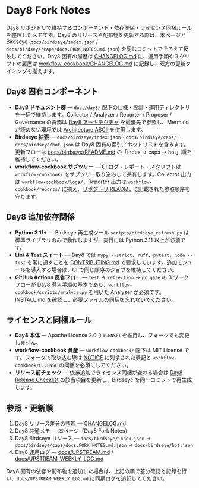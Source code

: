 # Day8 Fork Notes

Day8 リポジトリで維持するコンポーネント・依存関係・ライセンス同梱ルールを整理したメモです。Day8 のリリースや配布物を更新する際は、本ページと Birdseye (`docs/birdseye/index.json` / `docs/birdseye/caps/docs.FORK_NOTES.md.json`) を同じコミットでそろえて反映してください。Day8 固有の履歴は [CHANGELOG.md](../CHANGELOG.md) に、運用手順やスクリプトの履歴は [workflow-cookbook/CHANGELOG.md](../workflow-cookbook/CHANGELOG.md) に記録し、双方の更新タイミングを揃えます。

## Day8 固有コンポーネント
- **Day8 ドキュメント群** — `docs/day8/` 配下の仕様・設計・運用ディレクトリを一括で維持します。Collector / Analyzer / Reporter / Proposer / Governance の責務は [Day8 アーキテクチャ](day8/design/03_architecture.md) を最優先で参照し、Mermaid が読めない環境では [Architecture ASCII](Architecture_ASCII.md) を併用します。
- **Birdseye 拡張** — `docs/birdseye/index.json`・`docs/birdseye/caps/`・`docs/birdseye/hot.json` は Day8 固有の索引／ホットリストを含みます。更新フローは [docs/birdseye/README.md](birdseye/README.md) の「index → caps → hot」順を維持してください。
- **workflow-cookbook サブツリー** — CI ログ・レポート・スクリプトは `workflow-cookbook/` をサブツリー取り込みして共有します。Collector 出力は `workflow-cookbook/logs/`、Reporter 出力は `workflow-cookbook/reports/` に揃え、[リポジトリ README](../README.md) に記載された参照順序を守ります。

## Day8 追加依存関係
- **Python 3.11+** — Birdseye 再生成ツール `scripts/birdseye_refresh.py` は標準ライブラリのみで動作しますが、実行には Python 3.11 以上が必須です。
- **Lint & Test スイート** — Day8 では `mypy --strict`、`ruff`、`pytest`、`node --test` を常に通すことを [CONTRIBUTING.md](../CONTRIBUTING.md) で要求しています。追加モジュールを導入する場合は、CI で同じ順序のジョブを維持してください。
- **GitHub Actions 反省フロー** — `test` → `reflection` → `pr_gate` の 3 ワークフローが Day8 導入手順の基本であり、`workflow-cookbook/scripts/analyze.py` を用いた Analyzer が必須です。[INSTALL.md](../INSTALL.md) を確認し、必要ファイルの同梱を忘れないでください。

## ライセンスと同梱ルール
- **Day8 本体** — Apache License 2.0 (`LICENSE`) を維持し、フォークでも変更しません。
- **workflow-cookbook 資産** — `workflow-cookbook/` 配下は MIT License です。フォークで取り込む際は [NOTICE](../NOTICE) に列挙された表記と `workflow-cookbook/LICENSE` の同梱を必須にしてください。
- **リリース前チェック** — 依存追加でライセンス同梱が変わる場合は [Day8 Release Checklist](Release_Checklist.md) の該当項目を更新し、Birdseye を同一コミットで再生成します。

## 参照・更新順
1. Day8 リリース差分の整理 — [CHANGELOG.md](../CHANGELOG.md)
2. Day8 共通メモ — 本ページ（Day8 Fork Notes）
3. Day8 Birdseye リソース — `docs/birdseye/index.json` → `docs/birdseye/caps/docs.FORK_NOTES.md.json` → `docs/birdseye/hot.json`
4. Day8 運用ログ — [docs/UPSTREAM.md](UPSTREAM.md) / [docs/UPSTREAM_WEEKLY_LOG.md](UPSTREAM_WEEKLY_LOG.md)

Day8 固有の依存や配布物を追加した場合は、上記の順で差分確認と記録を行い、`docs/UPSTREAM_WEEKLY_LOG.md` に同期ログを追記してください。
